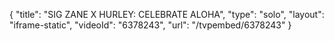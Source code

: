 {
    "title": "SIG ZANE X HURLEY: CELEBRATE ALOHA",
    "type": "solo",
    "layout": "iframe-static",
    "videoId": "6378243",
    "url": "\/tvpembed\/6378243"
}